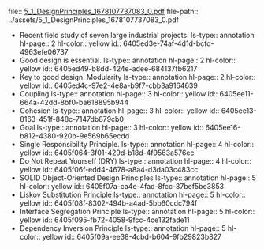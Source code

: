 file:: [5_1_DesignPrinciples_1678107737083_0.pdf](../assets/5_1_DesignPrinciples_1678107737083_0.pdf)
file-path:: ../assets/5_1_DesignPrinciples_1678107737083_0.pdf

- Recent field study of seven large industrial projects:
  ls-type:: annotation
  hl-page:: 2
  hl-color:: yellow
  id:: 6405ed3e-74af-4d1d-bcfd-4963efe06737
- Good design is essential.
  ls-type:: annotation
  hl-page:: 2
  hl-color:: yellow
  id:: 6405ed49-b8dd-424e-adee-684137fb6217
- Key to good design: Modularity
  ls-type:: annotation
  hl-page:: 2
  hl-color:: yellow
  id:: 6405ed4c-97e2-4e8a-b9f7-cbb3a9164639
- Coupling
  ls-type:: annotation
  hl-page:: 3
  hl-color:: yellow
  id:: 6405ee11-664a-42dd-8bf0-ba618895b944
- Cohesion
  ls-type:: annotation
  hl-page:: 3
  hl-color:: yellow
  id:: 6405ee13-8163-451f-848c-7147db879cb0
- Goal
  ls-type:: annotation
  hl-page:: 3
  hl-color:: yellow
  id:: 6405ee16-b812-4380-920b-9e569b65ecdd
- Single Responsibility Principle.
  ls-type:: annotation
  hl-page:: 4
  hl-color:: yellow
  id:: 6405f064-3f01-429d-b18d-4f9563a576ec
- Do Not Repeat Yourself (DRY)
  ls-type:: annotation
  hl-page:: 4
  hl-color:: yellow
  id:: 6405f06f-edd4-4678-a8a4-d3da03c483cc
- SOLID Object-Oriented Design Principles
  ls-type:: annotation
  hl-page:: 5
  hl-color:: yellow
  id:: 6405f07a-ca4e-4fad-8fcc-37bef5be3853
- Liskov Substitution Principle
  ls-type:: annotation
  hl-page:: 5
  hl-color:: yellow
  id:: 6405f08f-8302-494b-a4ad-5bb60cdc794f
- Interface Segregation Principle
  ls-type:: annotation
  hl-page:: 5
  hl-color:: yellow
  id:: 6405f095-fb72-4058-9fcc-4ce132fade11
- Dependency Inversion Principle
  ls-type:: annotation
  hl-page:: 5
  hl-color:: yellow
  id:: 6405f09a-ee38-4cbd-b604-9fb29823b827